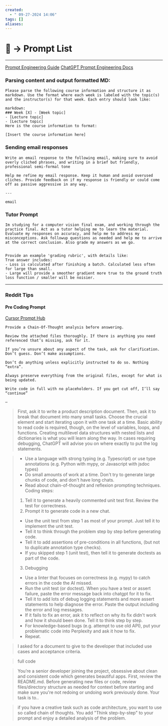 ```yaml
---
created:
  - " 09-27-2024 14:06"
tags: []
aliases:
---
```


# 📗 -> Prompt List
---

[Prompt Engineering Guide](https://medium.com/the-generator/the-perfect-prompt-prompt-engineering-cheat-sheet-d0b9c62a2bba)
[ChatGPT Prompt Engineering Docs](https://platform.openai.com/docs/guides/prompt-engineering)

### Parsing content and output formatted MD: 
```
Please parse the following course information and structure it as markdown. Use the format where each week is labeled with the topic(s) and the instructor(s) for that week. Each entry should look like:

markdown: 
### Week [X] - [Week topic]
- [Lecture topic]
- [Lecture topic]
Here is the course information to format:

[Insert the course information here]
```


### Sending email responses
```
Write an email response to the following email, making sure to avoid overly cliched phrases, and writing in a brief but friendly, professional semi-formal tone
```
```
Help me refine my email response. Keep it human and avoid overused cliches. Provide feedback on if my response is friendly or could come off as passive aggressive in any way.

---  

email
```


### Tutor Prompt
```
Im studying for a computer vision final exam, and working through the practice final. Act as a tutor helping me to learn the material. Evaluate my responses on accuracy, and help me to address my misconceptions. Ask followup questions as needed and help me to arrive at the correct conclusion. Also grade my answers as we go.


Provide an example 'grading rubric', with details like:
True answer includes:
- Loss is calculated after finishing a batch. Calculated less often for large than small.
- Large will provide a smoother gradient more true to the ground truth loss function / smaller will be noisier.
```
---
### Reddit Tips
#### Pre Coding Prompt
[Cursor Prompt Hub](https://cursor.directory/)

```
Provide a Chain-Of-Thought analysis before answering.

Review the attached files thoroughly. If there is anything you need referenced that’s missing, ask for it.

If you’re unsure about any aspect of the task, ask for clarification. Don’t guess. Don’t make assumptions.

Don’t do anything unless explicitly instructed to do so. Nothing “extra”.

Always preserve everything from the original files, except for what is being updated.

Write code in full with no placeholders. If you get cut off, I’ll say “continue”

—
```


> First, ask it to write a product description document. Then, ask it to break that document into many small tasks. Choose the crucial element and start iterating upon it with one task at a time. Basic ability to read code is required, though, on the level of variables, loops, and functions. Creating multilevel data structures with nested lists and dictionaries is what you will learn along the way. In cases requiring debugging, ChatGPT will advise you on where exactly to put the log statements.


> - Use a language with strong typing (e.g. Typescript) or use type annotations (e.g. Python with mypy, or Javascript with jsdoc types) 
> - Do small amounts of work at a time. Don't try to generate large chunks of code, and don't have long chats.
> - Read about chain-of-thought and reflexion prompting techniques.
> Coding steps:
> 1) Tell it to generate a heavily commented unit test first. Review the test for correctness.
> 2) Prompt it to generate code in a new chat.
> - Use the unit test from step 1 as most of your prompt. Just tell it to implement the unit test.
> - Tell it to think through the problem step by step before generating code.
> - Tell it to add assertions of pre-conditions in all functions, (but not to duplicate annotation type checks).
> - If you skipped step 1 (unit test), then tell it to generate doctests as part of the code.
> 3) Debugging
> - Use a linter that focuses on correctness (e.g. mypy) to catch errors in the code the AI missed.
> - Run the unit test (or doctest). When you have a test or assert failure, paste the error message back into chatgpt for it to fix.
> - Tell it to add lots of debug logging statements and more assert statements to help diagnose the error. Paste the output including the error and log messages.
> - If it fails to fix an error, ask it to reflect on why its fix didn't work and how it should been done. Tell it to think step by step.
> - For knowledge-based bugs (e.g. attempt to use old API), put your problematic code into Perplexity and ask it how to fix.
> - Repeat.


> I asked for a document to give to the developer that included use cases and acceptance criteria.


> full code


> You’re a senior developer joining the project, obsessive about clean and consistent code which generates beautiful apps. First, review the README.md. Before generating new files or code, review files/directory structure as needed for context before starting and make sure you're not redoing or undoing work previously done. Your task is to..


>  if you have a creative task such as code architecture, you want to use so called chain of thoughts. You add "Think step-by-step" to your prompt and enjoy a detailed analysis of the problem.